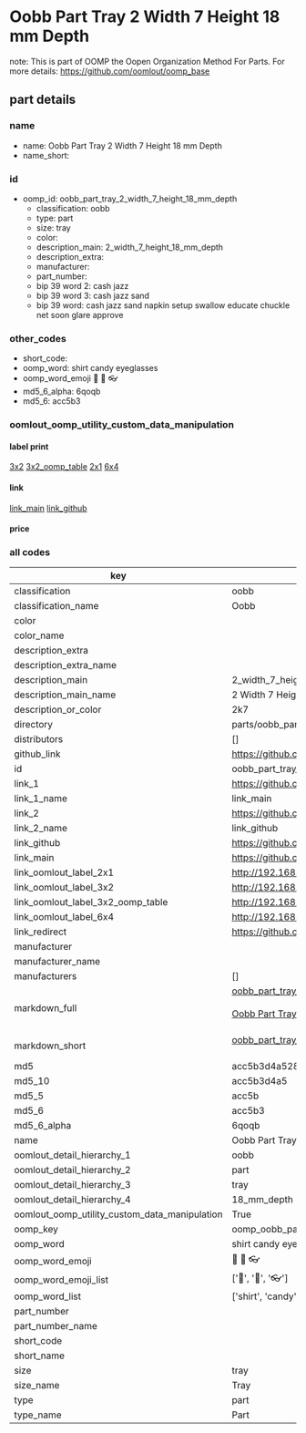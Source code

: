 # Oobb Part Tray 2 Width 7 Height 18 mm Depth  

note: This is part of OOMP the Oopen Organization Method For Parts. For more details: https://github.com/oomlout/oomp_base

##  part details
  







### name
* name: Oobb Part Tray 2 Width 7 Height 18 mm Depth
* name_short: 
### id
* oomp_id: oobb_part_tray_2_width_7_height_18_mm_depth
  * classification: oobb
  * type: part
  * size: tray
  * color: 
  * description_main: 2_width_7_height_18_mm_depth
  * description_extra: 
  * manufacturer: 
  * part_number: 
  * bip 39 word 2: cash jazz
  * bip 39 word 3: cash jazz sand
  * bip 39 word: cash jazz sand napkin setup swallow educate chuckle net soon glare approve

### other_codes
* short_code: 
* oomp_word: shirt candy eyeglasses
* oomp_word_emoji :shirt: :candy: :eyeglasses:
* md5_6_alpha: 6qoqb
* md5_6: acc5b3






### oomlout_oomp_utility_custom_data_manipulation
#### label print
[3x2](http://192.168.1.245:1112/?label=oomp%206qoqb)
[3x2_oomp_table](http://192.168.1.108:1112/?label=oomp%206qoqb)
[2x1](http://192.168.1.242:1112/?label=oomp%206qoqb)
[6x4](http://192.168.1.55:1112/?label=oomp%206qoqb)    

#### link

[link_main](https://github.com/oomlout/oomlout_oomp_version_1_messy/tree/main/parts/oobb_part_tray_2_width_7_height_18_mm_depth) [link_github](https://github.com/oomlout/oomlout_oomp_version_1_messy/tree/main/parts/oobb_part_tray_2_width_7_height_18_mm_depth)                             

#### price







### all codes 
| key | value |  
| --- | --- |  
| classification | oobb |  
| classification_name | Oobb |  
| color |  |  
| color_name |  |  
| description_extra |  |  
| description_extra_name |  |  
| description_main | 2_width_7_height_18_mm_depth |  
| description_main_name | 2 Width 7 Height 18 mm Depth |  
| description_or_color | 2k7 |  
| directory | parts/oobb_part_tray_2_width_7_height_18_mm_depth |  
| distributors | [] |  
| github_link | https://github.com/oomlout/oomlout_oomp_part_src/tree/main/parts/oobb_part_tray_2_width_7_height_18_mm_depth |  
| id | oobb_part_tray_2_width_7_height_18_mm_depth |  
| link_1 | https://github.com/oomlout/oomlout_oomp_version_1_messy/tree/main/parts/oobb_part_tray_2_width_7_height_18_mm_depth |  
| link_1_name | link_main |  
| link_2 | https://github.com/oomlout/oomlout_oomp_version_1_messy/tree/main/parts/oobb_part_tray_2_width_7_height_18_mm_depth |  
| link_2_name | link_github |  
| link_github | https://github.com/oomlout/oomlout_oomp_version_1_messy/tree/main/parts/oobb_part_tray_2_width_7_height_18_mm_depth |  
| link_main | https://github.com/oomlout/oomlout_oomp_version_1_messy/tree/main/parts/oobb_part_tray_2_width_7_height_18_mm_depth |  
| link_oomlout_label_2x1 | http://192.168.1.242:1112/?label=oomp%206qoqb |  
| link_oomlout_label_3x2 | http://192.168.1.245:1112/?label=oomp%206qoqb |  
| link_oomlout_label_3x2_oomp_table | http://192.168.1.108:1112/?label=oomp%206qoqb |  
| link_oomlout_label_6x4 | http://192.168.1.55:1112/?label=oomp%206qoqb |  
| link_redirect | https://github.com/oomlout/oomlout_oomp_version_1_messy/tree/main/parts/oobb_part_tray_2_width_7_height_18_mm_depth |  
| manufacturer |  |  
| manufacturer_name |  |  
| manufacturers | [] |  
| markdown_full | [oobb_part_tray_2_width_7_height_18_mm_depth](none)<br>[](none)<br>[Oobb Part Tray 2 Width 7 Height 18 Mm Depth](none)<br><br> |  
| markdown_short | [oobb_part_tray_2_width_7_height_18_mm_depth](none)<br><br> |  
| md5 | acc5b3d4a52888d36c62492f7e5dd91a |  
| md5_10 | acc5b3d4a5 |  
| md5_5 | acc5b |  
| md5_6 | acc5b3 |  
| md5_6_alpha | 6qoqb |  
| name | Oobb Part Tray 2 Width 7 Height 18 mm Depth |  
| oomlout_detail_hierarchy_1 | oobb |  
| oomlout_detail_hierarchy_2 | part |  
| oomlout_detail_hierarchy_3 | tray |  
| oomlout_detail_hierarchy_4 | 18_mm_depth |  
| oomlout_oomp_utility_custom_data_manipulation | True |  
| oomp_key | oomp_oobb_part_tray_2_width_7_height_18_mm_depth |  
| oomp_word | shirt candy eyeglasses |  
| oomp_word_emoji | :shirt: :candy: :eyeglasses: |  
| oomp_word_emoji_list | [':shirt:', ':candy:', ':eyeglasses:'] |  
| oomp_word_list | ['shirt', 'candy', 'eyeglasses'] |  
| part_number |  |  
| part_number_name |  |  
| short_code |  |  
| short_name |  |  
| size | tray |  
| size_name | Tray |  
| type | part |  
| type_name | Part |  
